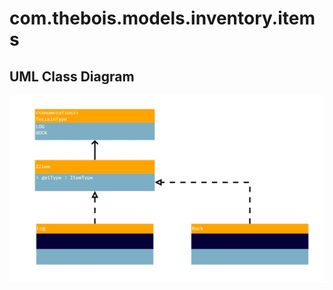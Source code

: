 # com.thebois.models.inventory.items

## UML Class Diagram

![com.thebois.models.inventory.items](./../../../../../../../../documents/diagrams/com.thebois.models.inventory.items.jpg "com.thebois.models.inventory.items")